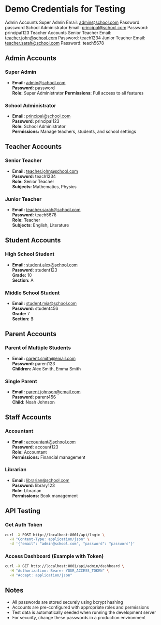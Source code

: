 # Demo Credentials for Testing




Admin Accounts
Super Admin
Email: admin@school.com
Password: password
School Administrator
Email: principal@school.com
Password: principal123
Teacher Accounts
Senior Teacher
Email: teacher.john@school.com
Password: teach1234
Junior Teacher
Email: teacher.sarah@school.com
Password: teach5678






## Admin Accounts

### Super Admin
- **Email:** admin@school.com  
  **Password:** password  
  **Role:** Super Administrator
  **Permissions:** Full access to all features

### School Administrator
- **Email:** principal@school.com  
  **Password:** principal123  
  **Role:** School Administrator  
  **Permissions:** Manage teachers, students, and school settings

## Teacher Accounts

### Senior Teacher
- **Email:** teacher.john@school.com  
  **Password:** teach1234  
  **Role:** Senior Teacher  
  **Subjects:** Mathematics, Physics

### Junior Teacher
- **Email:** teacher.sarah@school.com  
  **Password:** teach5678  
  **Role:** Teacher  
  **Subjects:** English, Literature

## Student Accounts

### High School Student
- **Email:** student.alex@school.com  
  **Password:** student123  
  **Grade:** 10  
  **Section:** A

### Middle School Student
- **Email:** student.mia@school.com  
  **Password:** student456  
  **Grade:** 7  
  **Section:** B

## Parent Accounts

### Parent of Multiple Students
- **Email:** parent.smith@email.com  
  **Password:** parent123  
  **Children:** Alex Smith, Emma Smith

### Single Parent
- **Email:** parent.johnson@email.com  
  **Password:** parent456  
  **Child:** Noah Johnson

## Staff Accounts

### Accountant
- **Email:** accountant@school.com  
  **Password:** account123  
  **Role:** Accountant  
  **Permissions:** Financial management

### Librarian
- **Email:** librarian@school.com  
  **Password:** library123  
  **Role:** Librarian  
  **Permissions:** Book management

## API Testing

### Get Auth Token
```bash
curl -X POST http://localhost:8001/api/login \
  -H "Content-Type: application/json" \
  -d '{"email": "admin@school.com", "password": "password"}'
```

### Access Dashboard (Example with Token)
```bash
curl -X GET http://localhost:8001/api/admin/dashboard \
  -H "Authorization: Bearer YOUR_ACCESS_TOKEN" \
  -H "Accept: application/json"
```

## Notes
- All passwords are stored securely using bcrypt hashing
- Accounts are pre-configured with appropriate roles and permissions
- Test data is automatically seeded when running the development server
- For security, change these passwords in a production environment
